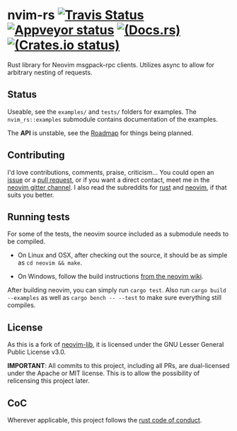 # nvim-rs [![Travis Status](https://travis-ci.org/KillTheMule/nvim-rs.svg?branch=master)](https://travis-ci.org/KillTheMule/nvim-rs) [![Appveyor status](https://ci.appveyor.com/api/projects/status/9altsynjuqavb8jw/branch/master?svg=true)](https://ci.appveyor.com/project/KillTheMule/nvim-rs/branch/master) [![(Docs.rs)](https://docs.rs/nvim-rs/badge.svg)](https://docs.rs/nvim-rs/) [![(Crates.io status)](https://meritbadge.herokuapp.com/nvim-rs)](https://crates.io/crates/nvim-rs)
Rust library for Neovim msgpack-rpc clients. Utilizes async to allow for arbitrary nesting of requests.

## Status

Useable, see the `examples/` and `tests/` folders for examples. The `nvim_rs::examples` submodule contains documentation of the examples.

The **API** is unstable, see the [Roadmap](https://github.com/KillTheMule/nvim-rs/issues/1) for things being planned.

## Contributing

I'd love contributions, comments, praise, criticism... You could open an [issue](https://github.com/KillTheMule/nvim-rs/issues) or a [pull request](https://github.com/KillTheMule/nvim-rs/pulls), or if you want a direct contact, meet me in the [neovim gitter channel](https://gitter.im/neovim/neovim). I also read the subreddits for [rust](https://www.reddit.com/r/rust/) and [neovim](https://www.reddit.com/r/neovim/), if that suits you better.

## Running tests

For some of the tests, the neovim source included as a submodule needs to be
compiled. 

- On Linux and OSX, after checking out the source, it should be as
simple as `cd neovim && make`.

- On Windows, follow the build instructions [from the neovim
  wiki](https://github.com/neovim/neovim/wiki/Building-Neovim).

After building neovim, you can simply run `cargo test`. Also run `cargo build
--examples` as well as `cargo bench -- --test` to make sure everything still
compiles.

## License

As this is a fork of [neovim-lib](https://github.com/daa84/neovim-lib), it is licensed under the GNU Lesser General Public License v3.0.

**IMPORTANT**: All commits to this project, including all PRs, are
dual-licensed under the Apache or MIT license. This is to allow the possibility
of relicensing this project later.

## CoC

Wherever applicable, this project follows the [rust code of
conduct](https://www.rust-lang.org/en-US/conduct.html).
